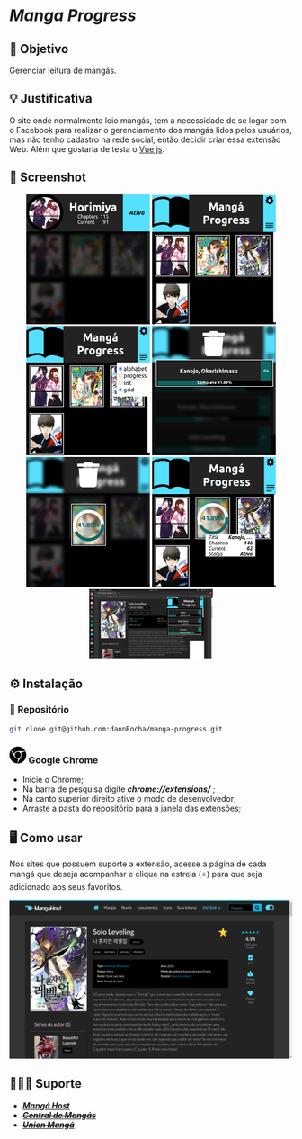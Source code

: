 # *Manga Progress*

## :dart: Objetivo
Gerenciar leitura de mangás.

## :bulb: Justificativa
O site onde normalmente leio mangás, tem a necessidade de se logar com o Facebook para realizar o gerenciamento dos mangás lidos pelos usuários, mas não tenho cadastro na rede social, então decidir criar essa extensão Web. Além que gostaria de testa o [Vue.js](https://vuejs.org/).

## 	&#x1F4F8; Screenshot
<p align="center" display="flex">
    
  <img width="220" src="screenshot/00.png" />
  <img width="220" src="screenshot/01.png" />
  <img width="220" src="screenshot/02.png" />
  <img width="220" src="screenshot/03.png" />
  <img width="220" src="screenshot/04.png" />
  <img width="220" src="screenshot/05.png" />
  <img width="220" src="screenshot/06.png" />
</p>

## :gear: Instalação

### :file_folder: Repositório
```sh
git clone git@github.com:dannRocha/manga-progress.git
```
### <img width=30 src="screenshot/googlechrome.svg"/> Google Chrome
* Inicie o Chrome;
* Na barra de pesquisa digite ***chrome://extensions/*** ;
* Na canto superior direito ative o modo de desenvolvedor;
* Arraste a pasta do repositório para a janela das extensões;

## &#x1F5A5;&#xFE0F; Como usar

Nos sites que possuem suporte a extensão, acesse a página de cada mangá que deseja acompanhar e clique na estrela (:star:) para que seja adicionado aos seus favoritos.

<p align="center">
	<img src="screenshot/site.png"/>
</p>

## &#x1F477;&#x1F3FE;&#x200D;&#x2642;&#xFE0F; Suporte

<ul>
	<i><strong><a href="https://mangahosted.com/"><li>Mangá Host</li></a></strong></i>
	<i><strong><strike><a href="http://centraldemangas.online/"><li>Central de Mangás</li></a></strike></strong></i>
	<i><strong><strike><a href="https://unionmanga.xyz/"><li>Union Mangá</li></a></strike></strong></i>
</ul>
